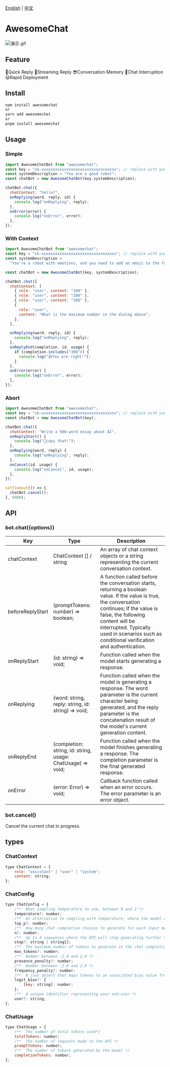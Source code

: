 
[English](README.md) | [中文](README.zh.md)

# AwesomeChat

![演示 gif](/demochat.gif)

## Feature

🚀Quick Reply
🤖Streaming Reply
😎Conversation Memory
👏Chat Interruption
😃Rapid Deployment

## Install

```bash
npm install awesomechat
or
yarn add awesomechat
or
pnpm install awesomechat
```

## Usage

### Simple

```js
import AwesomeChatBot from "awesomechat";
const key = "sk-xxxxxxxxxxxxxxxxxxxxxxxxxxxxxxxxx"; // replace with your key
const systemDescription = "You are a good robot";
const chatBot = new AwesomeChatBot(key,systemDescription);

chatBot.chat({
  chatContext: "hello?",
  onReplying(word, reply, id) {
    console.log("onReplying", reply);
  },
  onError(error) {
    console.log("onError", error);
  },
});
```

### With Context

```js
import AwesomeChatBot from "awesomechat";
const key = "sk-xxxxxxxxxxxxxxxxxxxxxxxxxxxxxxxxx"; // replace with your key
const systemDescription =
  "You're a robot with emotions, and you need to add an emoji to the front of each sentence to express your emotions";

const chatBot = new AwesomeChatBot(key, systemDescription);

chatBot.chat({
  chatContext: [
    { role: "user", content: "100" },
    { role: "user", content: "200" },
    { role: "user", content: "300" },
    {
      role: "user",
      content: "What is the maximum number in the dialog above",
    },
  ],

  onReplying(word, reply, id) {
    console.log("onReplying", reply);
  },
  onReplyEnd(completion, id, usage) {
    if (completion.includes("300")) {
      console.log("😄You are right!");
    }
  },
  onError(error) {
    console.log("onError", error);
  },
});
```

### Abort

```js
import AwesomeChatBot from "awesomechat";
const key = "sk-xxxxxxxxxxxxxxxxxxxxxxxxxxxxxxxxx"; // replace with your key
const chatBot = new AwesomeChatBot(key);

chatBot.chat({
  chatContext: "Write a 500-word essay about AI",
  onReplyStart() {
    console.log("🚀copy that!");
  },
  onReplying(word, reply) {
    console.log("onReplying", reply);
  },
  onCancel(id, usage) {
    console.log("onCancel", id, usage);
  },
});

setTimeout(() => {
  chatBot.cancel();
}, 6000);
```

## API

### bot.chat({options})

Key | Type | Description
--- | --- | ---
|chatContext | ChatContext [] / string | An array of chat context objects or a string representing the current conversation context.
|beforeReplyStart | (promptTokens: number) => boolean; | A function called before the conversation starts, returning a boolean value. If the value is true, the conversation continues; if the value is false, the following content will be interrupted. Typically used in scenarios such as conditional verification and authentication.
|onReplyStart| (id: string) => void; | Function called when the model starts generating a response.
|onReplying| (word: string, reply: string, id: string) => void; | Function called when the model is generating a response. The word parameter is the current character being generated, and the reply parameter is the concatenation result of the model's current generation content.
|onReplyEnd| (completion: string, id: string, usage: ChatUsage) => void; | Function called when the model finishes generating a response. The completion parameter is the final generated response.
|onError | (error: Error) => void; | Callback function called when an error occurs. The error parameter is an error object. |onCancel | (id: string, usage: ChatUsage)

### bot.cancel()

Cancel the current chat in progress.

## types

### ChatContext

```js
type ChatContext = {
    role: "assistant" | "user" | "system";
    content: string;
};
```

### ChatConfig

```js
type ChatConfig = {
    /**  What sampling temperature to use, between 0 and 2 */
    temperature?: number;
    /**  An alternative to sampling with temperature, where the model considers the results of the tokens with top_p probability mass */
    top_p?: number;
    /**  How many chat completion choices to generate for each input message */
    n?: number;
    /**  Up to 4 sequences where the API will stop generating further tokens */
    stop?: string | string[];
    /**  The maximum number of tokens to generate in the chat completion */
    max_tokens?: number;
    /**  Number between -2.0 and 2.0 */
    presence_penalty?: number;
    /**  Number between -2.0 and 2.0 */
    frequency_penalty?: number;
    /**  A json object that maps tokens to an associated bias value from -100 to 100 */
    logit_bias?: {
        [key: string]: number;
    };
    /**  A unique identifier representing your end-user */
    user?: string;
};
```

### ChatUsage

```js
type ChatUsage = {
    /**  The number of total tokens used*/
    totalTokens: number;
    /**  The number of requests made to the API */
    promptTokens: number;
    /**  The number of tokens generated by the model */
    completionTokens: number;
};
```

